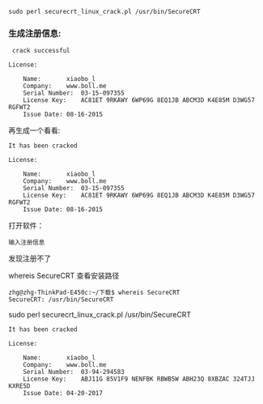 

	sudo perl securecrt_linux_crack.pl /usr/bin/SecureCRT 
	
### 生成注册信息:
	 
	 crack successful

	License:

		Name:		xiaobo_l
		Company:	www.boll.me
		Serial Number:	03-15-097355
		License Key:	AC81ET 9RKAWY 6WP69G 8EQ1JB ABCM3D K4E85M D3WG57 RGFWT2
		Issue Date:	08-16-2015
		
再生成一个看看:

	It has been cracked

	License:

		Name:		xiaobo_l
		Company:	www.boll.me
		Serial Number:	03-15-097355
		License Key:	AC81ET 9RKAWY 6WP69G 8EQ1JB ABCM3D K4E85M D3WG57 RGFWT2
		Issue Date:	08-16-2015




打开软件：

	输入注册信息
	
发现注册不了

whereis SecureCRT 查看安装路径

	zhg@zhg-ThinkPad-E450c:~/下载$ whereis SecureCRT
	SecureCRT: /usr/bin/SecureCRT
	
sudo perl securecrt_linux_crack.pl /usr/bin/SecureCRT


	It has been cracked

	License:

		Name:		xiaobo_l
		Company:	www.boll.me
		Serial Number:	03-94-294583
		License Key:	ABJ11G 85V1F9 NENFBK RBWB5W ABH23Q 8XBZAC 324TJJ KXRE5D
		Issue Date:	04-20-2017





	
	
